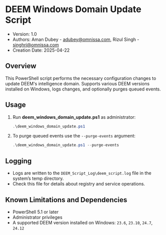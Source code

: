 # DEEM Windows Domain Update Script

- Version: 1.0
- Authors: Aman Dubey - adubey@omnissa.com, Rizul Singh - singhri@omnissa.com
- Creation Date:  2025-04-22

## Overview

<!-- Summary Start -->
This PowerShell script performs the necessary configuration changes to update DEEM's intelligence domain. Supports various DEEM versions installed on Windows, logs changes, and optionally purges queued events.
<!-- Summary End -->

## Usage

1. Run **deem_windows_domain_update.ps1** as administrator:
   ```powershell
   .\deem_windows_domain_update.ps1
   ```
2. To purge queued events use the `--purge-events` argument:
   ```powershell
   .\deem_windows_domain_update.ps1 --purge-events
   ```

## Logging

- Logs are written to the `DEEM_Script_Log\deem_script.log` file in the system’s temp directory.
- Check this file for details about registry and service operations.

## Known Limitations and Dependencies

- PowerShell 5.1 or later
- Administrator privileges
- A supported DEEM version installed on Windows: `23.6`, `23.10`, `24.7`, `24.12`
